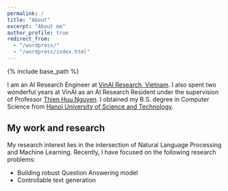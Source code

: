 ```yaml
---
permalink: /
title: "About"
excerpt: "About me"
author_profile: true
redirect_from: 
  - "/wordpress/"
  - "/wordpress/index.html"
---
```

<script type="text/javascript" id="clustrmaps" src="//clustrmaps.com/map_v2.js?d=UbKGHbC81v8PmJs1UTEY7aKKYWNjUH5IxRjOixg3Bxo&cl=ffffff&w=a"></script>
{% include base_path %}

I am an AI Research Engineer at <a href="https://www.vinai.io/">VinAI Research, Vietnam</a>. I also spent two wonderful years at VinAI as an AI Research Resident under the supervision of Professor <a href="https://ix.cs.uoregon.edu/~thien/">Thien Huu Nguyen</a>. I obtained my B.S. degree in Computer Science from <a href="https://en.hust.edu.vn/">Hanoi University of Science and Technology</a>.

## My work and research
My research interest lies in the intersection of Natural Language Processing and Machine Learning. Recently, I have focused on the following research problems:
* Building robust Question Answering model
* Controllable text generation

